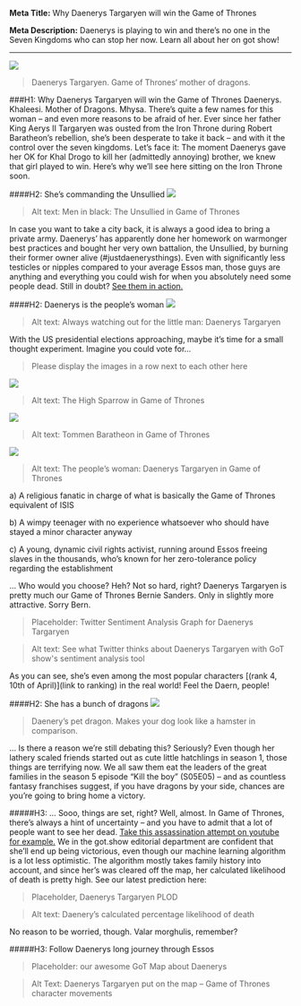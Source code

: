 **Meta Title:** Why Daenerys Targaryen will win the Game of Thrones

**Meta Description:** Daenerys is playing to win and there’s no one in the Seven Kingdoms who can stop her now. Learn all about her on got show!

__________________________________________


![]( http://vignette1.wikia.nocookie.net/gameofthrones/images/5/58/Daenerys-Targaryen.jpg/revision/latest?cb=20141202204150&path-prefix=de)
> Daenerys Targaryen. Game of Thrones‘ mother of dragons.

###H1: Why Daenerys Targaryen will win the Game of Thrones
Daenerys. Khaleesi. Mother of Dragons. Mhysa. There’s quite a few names for this woman – and even more reasons to be afraid of her. Ever since her father King Aerys II Targaryen was ousted from the Iron Throne during Robert Baratheon’s rebellion, she’s been desperate to take it back – and with it the control over the seven kingdoms.
Let’s face it: The moment Daenerys gave her OK for Khal Drogo to kill her (admittedly annoying) brother, we knew that girl played to win. Here’s why we’ll see here sitting on the Iron Throne soon.

####H2: She’s commanding the Unsullied
![]( https://musingsofalifelongnerd.files.wordpress.com/2015/05/unsullied1.jpg)
> Alt text: Men in black: The Unsullied in  Game of Thrones

In case you want to take a city back, it is always a good idea to bring a private army. Daenerys’ has apparently done her homework on warmonger best practices and bought her very own battalion, the Unsullied, by burning their former owner alive (#justdaenerysthings).
Even with significantly less testicles or nipples compared to your average Essos man, those guys are anything and everything you could wish for when you absolutely need some people dead. Still in doubt? [See them in action.]( https://www.youtube.com/watch?v=0TB3rgJlJdo&nohtml5=False)

####H2: Daenerys is the people’s woman
![]( http://8840-presscdn-0-18.pagely.netdna-cdn.com/wp-content/uploads/2014/04/danythrone1.jpg)
> Alt text: Always watching out for the little man: Daenerys Targaryen

With the US presidential elections approaching, maybe it’s time for a small thought experiment. Imagine you could vote for… 
> Please display the images in a row next to each other here

![]( http://rack.1.mshcdn.com/media/ZgkyMDE1LzA2LzA1LzQwL1RoZV9IaWdoX1NwLmE3OTExLmpwZwpwCXRodW1iCTEyMDB4OTYwMD4/fbe4acb5/9d5/The_High_Sparrow_promo_pic-640x426.jpg)

> Alt text: The High Sparrow in Game of Thrones

![]( http://vignette1.wikia.nocookie.net/gameofthrones/images/7/78/Tommen_Season_6.jpg/revision/latest/scale-to-width-down/270?cb=20160211212139)
> Alt text: Tommen Baratheon in Game of Thrones

![]( http://vignette4.wikia.nocookie.net/gameofthrones/images/4/41/Dany_Mother_Mhysa.png/revision/latest?cb=20130610044643)
> Alt text: The people’s woman: Daenerys Targaryen in Game of Thrones

a)	A religious fanatic in charge of what is basically the Game of Thrones equivalent of ISIS

b)	A wimpy teenager with no experience whatsoever who should have stayed a minor character anyway

c)	A young, dynamic civil rights activist, running around Essos freeing slaves in the thousands, who’s known for her zero-tolerance policy regarding the establishment

… Who would you choose? Heh? Not so hard, right? Daenerys Targaryen is pretty much our Game of Thrones Bernie Sanders. Only in slightly more attractive. Sorry Bern.

> Placeholder: Twitter Sentiment Analysis Graph for Daenerys Targaryen

> Alt text: See what Twitter thinks about Daenerys Targaryen with GoT show's sentiment analysis tool

As you can see, she’s even among the most popular characters [(rank 4, 10th of April)](link to ranking) in the real world! Feel the Daern, people!

####H2: She has a bunch of dragons
![]( https://blurppy.files.wordpress.com/2015/01/game-thrones-season-4-pictures.jpg)
> Daenery’s pet dragon. Makes your dog look like a hamster in comparison.

… Is there a reason we’re still debating this? Seriously? Even though her lathery scaled friends started out as cute little hatchlings in season 1, those things are terrifying now. We all saw them eat the leaders of the great families in the season 5 episode “Kill the boy” (S05E05) – and as countless fantasy franchises suggest, if you have dragons by your side, chances are you’re going to bring home a victory.

#####H3: … Sooo, things are set, right?
Well, almost. In Game of Thrones, there’s always a hint of uncertainty – and you have to admit that a lot of people want to see her dead. [Take this assassination attempt on youtube for example.]( https://www.youtube.com/watch?v=MIGYQr6ldJk) We in the got.show editorial department are confident that she’ll end up being victorious, even though our machine learning algorithm is a lot less optimistic. The algorithm mostly takes family history into account, and since her’s was cleared off the map, her calculated likelihood of death is pretty high. See our latest prediction here:
> Placeholder, Daenerys Targaryen PLOD

> Alt text: Daenery’s calculated percentage likelihood of death

No reason to be worried, though. Valar morghulis, remember? 

#####H3: Follow Daenerys long journey through Essos
> Placeholder: our awesome GoT Map about Daenerys

> Alt Text: Daenerys Targaryen put on the map – Game of Thrones character movements
